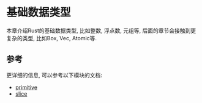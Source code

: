 
# 基础数据类型

本章介绍Rust的基础数据类型, 比如整数, 浮点数, 元组等, 后面的章节会接触到更复杂的类型, 比如Box,
Vec, Atomic等.

## 参考
更详细的信息, 可以参考以下模块的文档:
- [primitive](https://doc.rust-lang.org/stable/std/primitive/)
- [slice](https://doc.rust-lang.org/stable/std/slice/index.html)